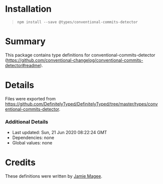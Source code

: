 # Installation
> `npm install --save @types/conventional-commits-detector`

# Summary
This package contains type definitions for conventional-commits-detector (https://github.com/conventional-changelog/conventional-commits-detector#readme).

# Details
Files were exported from https://github.com/DefinitelyTyped/DefinitelyTyped/tree/master/types/conventional-commits-detector.

### Additional Details
 * Last updated: Sun, 21 Jun 2020 08:22:24 GMT
 * Dependencies: none
 * Global values: none

# Credits
These definitions were written by [Jamie Magee](https://github.com/JamieMagee).
